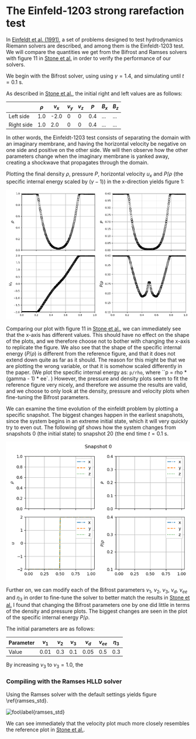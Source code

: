 <script type="text/javascript"
  src="https://cdnjs.cloudflare.com/ajax/libs/mathjax/2.7.0/MathJax.js?config=TeX-AMS_CHTML">
</script>
<script type="text/x-mathjax-config">
  MathJax.Hub.Config({
    tex2jax: {
      inlineMath: [['$','$'], ['\\(','\\)']],
      processEscapes: true},
      jax: ["input/TeX","input/MathML","input/AsciiMath","output/CommonHTML"],
      extensions: ["tex2jax.js","mml2jax.js","asciimath2jax.js","MathMenu.js","MathZoom.js","AssistiveMML.js", "[Contrib]/a11y/accessibility-menu.js"],
      TeX: {
      extensions: ["AMSmath.js","AMSsymbols.js","noErrors.js","noUndefined.js"],
      equationNumbers: {
      autoNumber: "AMS"
      }
    }
  });
</script>

# The Einfeld-1203 strong rarefaction test

In [Einfeldt et al. (1991)](https://www.sciencedirect.com/science/article/pii/0021999191902113), a set of problems designed to test hydrodynamics Riemann solvers are described, and among them is the Einfeldt-1203 test. 
We will compare the quantities we get from the Bifrost and Ramses solvers with figure 11 in [Stone et al.](https://iopscience.iop.org/article/10.1086/588755/pdf) in order to verify the performance of our solvers. 

We begin with the Bifrost solver, using using $\gamma = 1.4$, and simulating until $t=0.1$ s. 

As described in [Stone et al.](https://iopscience.iop.org/article/10.1086/588755/pdf), the initial right and left values are as follows: 

|            	| $\rho$ 	| $v_x$ 	| $v_y$ 	| $v_z$ 	| $P$ 	| $B_x$ 	| $B_z$ 	|
|------------	|----------	|---------	|---------	|---------	|-------	|---------	|---------	|
| Left side  	| 1.0      	| -2.0    	| 0       	| 0       	| 0.4   	| ...     	| ...     	|
| Right side 	| 1.0      	| 2.0     	| 0       	| 0       	| 0.4   	| ...     	| ...     	|

In other words, the Einfeldt-1203 test consists of separating the domain with an imaginary membrane, and having the horizontal velocity be negative on one side and positive on the other side. We will then observe how the other parameters change when the imaginary membrane is yanked away, creating a shockwave that propagates through the domain.

Plotting the final density $\rho$, pressure $P$, horizontal velocity $u_x$ and $P/\rho$ (the specific internal energy scaled by ($\gamma - 1$)) in the x-direction yields figure 1: 

![image](images/einfeldt/einfeldt_standard.png)

Comparing our plot with figure 11 in [Stone et al.](https://iopscience.iop.org/article/10.1086/588755/pdf), we can immediately see that the x-axis has different values. This should have no effect on the shape of the plots, and we therefore choose not to bother with changing the x-axis to replicate the figure. We also see that the shape of the specific internal energy ($P/\rho$) is different from the reference figure, and that it does not extend down quite as far as it should. 
The reason for this might be that we are plotting the wrong variable, or that it is somehow scaled differently in the paper. 
(We plot the specific internal energy as: `p/rho`, where ``p = rho * (gamma - 1) * ee`. )
However, the pressure and density plots seem to fit the reference figure very nicely, and therefore we assume the results are valid, and we choose to only look at the density, pressure and velocity plots when fine-tuning the Bifrost parameters. 

We can examine the time evolution of the einfeldt problem by plotting a specific snapshot. The biggest changes happen in the earliest snapshots, since the system begins in an extreme initial state, which it will very quickly try to even out. 
The following gif shows how the system changes from snapshots 0 (the initial state) to snapshot 20 (the end time $t=0.1$ s.

![gif](images/einfeldt/einfeldt_early_times.gif)

Further on, we can modify each of the Bifrost parameters $\nu_1$, $\nu_2$, $\nu_3$, $\nu_d$, $\nu_{ee}$ and $\eta_3$ in order to fine-tune the solver to better match the results in [Stone et al.](https://iopscience.iop.org/article/10.1086/588755/pdf) 
I found that changing the Bifrost parameters one by one did little in terms of the density and pressure plots. The biggest changes are seen in the plot of the specific internal energy $P/\rho$.

The initial parameters are as follows: 

| Parameter 	| $\nu_1$ 	| $\nu_2$ 	| $\nu_3$ 	| $\nu_d$ 	| $\nu_{ee}$ 	| $\eta_3$ 	|
|-----------	|---------	|---------	|---------	|---------	|------------	|----------	|
| Value     	| 0.01    	| 0.3     	| 0.1     	| 0.05    	| 0.5        	| 0.3      	|

By increasing $\nu_3$ to $\nu_3 = 1.0$, the 



### Compiling with the Ramses HLLD solver

Using the Ramses solver with the default settings yields figure \ref{ramses_std}.

![foo\label{ramses_std}](images/einfeldt/ramses_std.png)

We can see immediately that the velocity plot much more closely resembles the reference plot in [Stone et al.](https://iopscience.iop.org/article/10.1086/588755/pdf). 
